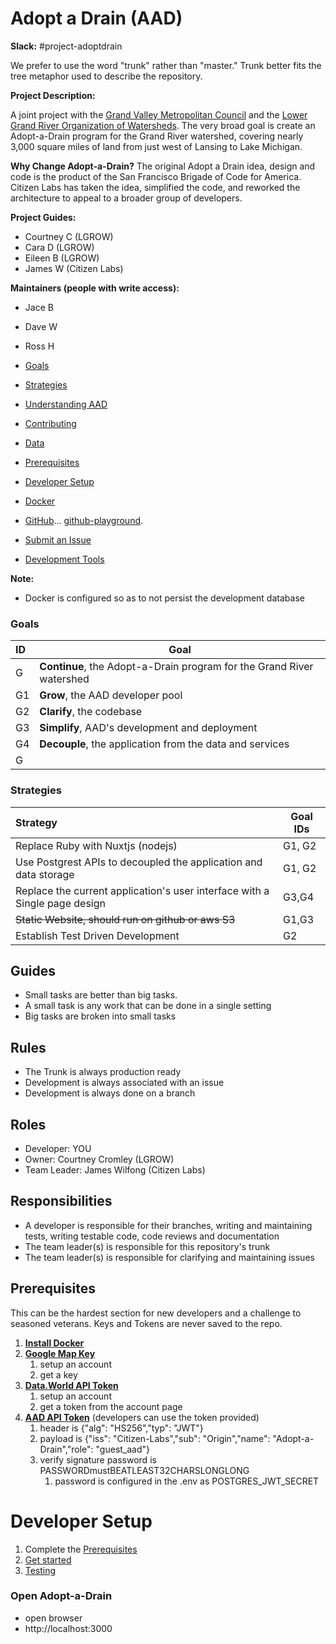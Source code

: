 # Adopt a Drain (AAD)

**Slack:** #project-adoptdrain

We prefer to use the word "trunk" rather than "master." Trunk better fits the tree metaphor used to describe the repository.

**Project Description:**

A joint project with the [Grand Valley Metropolitan Council](http://www.gvmc.org) and the [Lower Grand River Organization of Watersheds](https://www.lgrow.org). The very broad goal is create an Adopt-a-Drain program for the Grand River watershed, covering nearly 3,000 square miles of land from just west of Lansing to Lake Michigan.

**Why Change Adopt-a-Drain?**
The original Adopt a Drain idea, design and code is the product of the San Francisco Brigade of Code for America.
Citizen Labs has taken the idea, simplified the code, and reworked the architecture to appeal to a broader group of developers.

**Project Guides:**
* Courtney C (LGROW)
* Cara D (LGROW)
* Eileen B (LGROW)
* James W (Citizen Labs)

**Maintainers (people with write access):**
* Jace B
* Dave W
* Ross H

* [Goals](#goals)
* [Strategies](#strategies)
* [Understanding AAD](UNDERSTANDING-AAD.md)
* [Contributing](CONTRIBUTIONS.md)
* [Data](DATA.md)
* [Prerequisites](#prerequisites)
* [Developer Setup](STARTUP.md)
* [Docker](DOCKER.md)
* [GitHub](GITHUB.md)... [github-playground](https://github.com/citizenlabsgr/open-lab).
* [Submit an Issue](ISSUES.md)
* [Development Tools](TOOLS.md)

**Note:**
* Docker is configured so as to not persist the development database

### Goals
| ID | Goal
| :------ | --------
| G   | **Continue**, the Adopt-a-Drain program for the Grand River watershed |
| G1  | **Grow**, the AAD developer pool  |
| G2  | **Clarify**, the codebase  |
| G3  | **Simplify**, AAD's development and deployment  |
| G4  | **Decouple**, the application from the data and services  |
| G   |   |

### Strategies   
| Strategy | Goal IDs
| :------ | --------
| Replace Ruby with Nuxtjs (nodejs) | G1, G2         
| Use Postgrest APIs to decoupled the application and data storage | G1, G2 |
| Replace the current application's user interface with a Single page design | G3,G4 |
| ~~Static Website, should run on github or aws S3~~  | G1,G3  |
| Establish Test Driven Development | G2 |

## Guides
* Small tasks are better than big tasks.
* A small task is any work that can be done in a single setting
* Big tasks are broken into small tasks

## Rules
* The Trunk is always production ready
* Development is always associated with an issue
* Development is always done on a branch

## Roles
* Developer: YOU
* Owner: Courtney Cromley (LGROW)
* Team Leader: James Wilfong (Citizen Labs)

## Responsibilities
* A developer is responsible for their branches, writing and maintaining tests, writing testable code, code reviews and documentation
* The team leader(s) is responsible for this repository's trunk
* The team leader(s) is responsible for clarifying and maintaining issues


## Prerequisites
This can be the hardest section for new developers and a challenge to seasoned veterans.
Keys and Tokens are never saved to the repo.
1. **[Install Docker](https://www.docker.com)**
1.  **[Google Map Key](https://developers.google.com/maps/documentation/javascript/get-api-key)**
    1. setup an account
    1. get a key
1. **[Data.World API Token](https://data.world)**
    1. setup an account
    1. get a token from the account page
1. **[AAD API Token](https://jwt.io)** (developers can use the token provided)
    1. header is {"alg": "HS256","typ": "JWT"}
    1. payload is {"iss": "Citizen-Labs","sub": "Origin","name": "Adopt-a-Drain","role": "guest_aad"}
    1. verify signature password is PASSWORDmustBEATLEAST32CHARSLONGLONG
        1. password is configured in the .env as POSTGRES_JWT_SECRET

# Developer Setup
1. Complete the [Prerequisites](#prerequisites)
1. [Get started](STARTUP.md)
1. [Testing](TESTING.md)

### Open Adopt-a-Drain
* open browser
* http://localhost:3000
